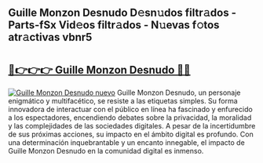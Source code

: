 ## Guille Monzon Desnudo D𝚎sn𝚞dos filtr𝚊dos - Parts-fSx Vid𝚎os filtr𝚊dos - N𝚞evas f𝚘tos atr𝚊ctivas vbnr5

# <h2><a href="http://mbbpj4.tromn.icu/?c=Guille+Monzon+Desnudo">🔗👉👉👉 Guille Monzon Desnudo 🔗🔗</a></h2>

[![Guille Monzon Desnudo nuevo](https://i.imgur.com/pEAQMta.gif)](http://mbbpj4.tromn.icu/?c=Guille+Monzon+Desnudo)
Guille Monzon Desnudo, un personaje enigmático y multifacético, se resiste a las etiquetas simples. Su forma innovadora de interactuar con el público en línea ha fascinado y enfurecido a los espectadores, encendiendo debates sobre la privacidad, la moralidad y las complejidades de las sociedades digitales. A pesar de la incertidumbre de sus próximas acciones, su impacto en el ámbito digital es profundo. Con una determinación inquebrantable y un encanto innegable, el impacto de Guille Monzon Desnudo en la comunidad digital es inmenso.
